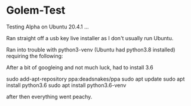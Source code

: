 # Golem-Test

Testing Alpha on Ubuntu 20.4.1 ...

Ran straight off a usb key live installer as I don't usually run Ubuntu.

Ran into trouble with python3-venv (Ubuntu had python3.8 installed) requiring the following:

After a bit of googleing and not much luck, had to install 3.6

sudo add-apt-repository ppa:deadsnakes/ppa
sudo apt update
sudo apt install python3.6
sudo apt install python3.6-venv

after then everything went peachy.
